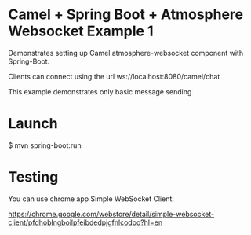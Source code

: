 Camel + Spring Boot + Atmosphere Websocket Example 1
==================
Demonstrates setting up Camel atmosphere-websocket component with Spring-Boot.

Clients can connect using the url ws://localhost:8080/camel/chat

This example demonstrates only basic message sending


Launch
======
$ mvn spring-boot:run


Testing
======

You can use chrome app Simple WebSocket Client:

https://chrome.google.com/webstore/detail/simple-websocket-client/pfdhoblngboilpfeibdedpjgfnlcodoo?hl=en

